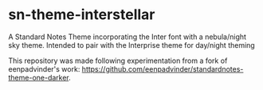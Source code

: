 # sn-theme-interstellar
A Standard Notes Theme incorporating the Inter font with a nebula/night sky theme. Intended to pair with the Interprise theme for day/night theming

This repository was made following experimentation from a fork of eenpadvinder's work:
https://github.com/eenpadvinder/standardnotes-theme-one-darker.
